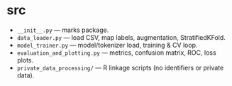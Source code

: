 # src

- `__init__.py` — marks package.
- `data_loader.py` — load CSV, map labels, augmentation, StratifiedKFold.
- `model_trainer.py` — model/tokenizer load, training & CV loop.
- `evaluation_and_plotting.py` — metrics, confusion matrix, ROC, loss plots.
- `private_data_processing/` — R linkage scripts (no identifiers or private data).
